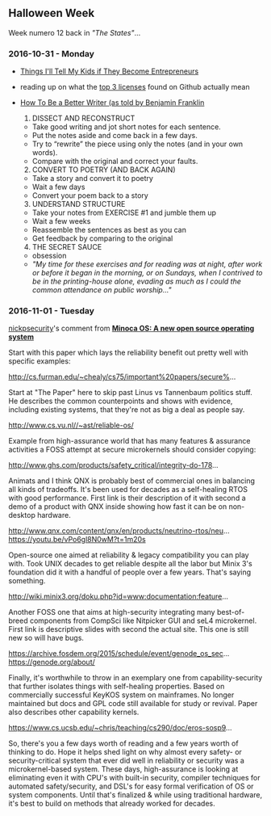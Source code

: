 ## Halloween Week

Week numero 12 back in _"The States"_...

### 2016-10-31 - Monday

- [Things I'll Tell My Kids if They Become Entrepreneurs](http://www.slideshare.net/laurenthaug/things-i-will-tell-my-kids-if-they-become-entrepreneurs/54-644_things_that_lead_to)

- reading up on what the [top 3 licenses](http://choosealicense.com/) found on Github actually mean

- [How To Be a Better Writer (as told by Benjamin Franklin](http://marketmeditations.com/benjamin-franklin-learn-to-write/)
  1. DISSECT AND RECONSTRUCT
    - Take good writing and jot short notes for each sentence.
    - Put the notes aside and come back in a few days.
    - Try to “rewrite” the piece using only the notes (and in your own words).
    - Compare with the original and correct your faults.
  2. CONVERT TO POETRY (AND BACK AGAIN)
    - Take a story and convert it to poetry
    - Wait a few days
    - Convert your poem back to a story
  3. UNDERSTAND STRUCTURE
    - Take your notes from EXERCISE #1 and jumble them up
    - Wait a few weeks
    - Reassemble the sentences as best as you can
    - Get feedback by comparing to the original
  4. THE SECRET SAUCE
    - obsession
    - _"My time for these exercises and for reading was at night, after work or before it began in the morning, or on Sundays, when I contrived to be in the printing-house alone, evading as much as I could the common attendance on public worship…"_

### 2016-11-01 - Tuesday

[nickpsecurity](https://news.ycombinator.com/user?id=nickpsecurity)'s comment from [**Minoca OS: A new open source operating system**](https://blog.minocacorp.com/minoca-os-a-new-open-source-operating-system-4bb7998df3a7)

Start with this paper which lays the reliability benefit out pretty well with specific examples:

http://cs.furman.edu/~chealy/cs75/important%20papers/secure%...

Start at "The Paper" here to skip past Linus vs Tannenbaum politics stuff. He describes the common counterpoints and shows with evidence, including existing systems, that they're not as big a deal as people say.

http://www.cs.vu.nl//~ast/reliable-os/

Example from high-assurance world that has many features & assurance activities a FOSS attempt at secure microkernels should consider copying:

http://www.ghs.com/products/safety_critical/integrity-do-178...

Animats and I think QNX is probably best of commercial ones in balancing all kinds of tradeoffs. It's been used for decades as a self-healing RTOS with good performance. First link is their description of it with second a demo of a product with QNX inside showing how fast it can be on non-desktop hardware.

http://www.qnx.com/content/qnx/en/products/neutrino-rtos/neu...
https://youtu.be/vPo6gl8N0wM?t=1m20s

Open-source one aimed at reliability & legacy compatibility you can play with. Took UNIX decades to get reliable despite all the labor but Minix 3's foundation did it with a handful of people over a few years. That's saying something.

http://wiki.minix3.org/doku.php?id=www:documentation:feature...

Another FOSS one that aims at high-security integrating many best-of-breed components from CompSci like Nitpicker GUI and seL4 microkernel. First link is descriptive slides with second the actual site. This one is still new so will have bugs.

https://archive.fosdem.org/2015/schedule/event/genode_os_sec...
https://genode.org/about/

Finally, it's worthwhile to throw in an exemplary one from capability-security that further isolates things with self-healing properties. Based on commercially successful KeyKOS system on mainframes. No longer maintained but docs and GPL code still available for study or revival. Paper also describes other capability kernels.

https://www.cs.ucsb.edu/~chris/teaching/cs290/doc/eros-sosp9...

So, there's you a few days worth of reading and a few years worth of thinking to do. Hope it helps shed light on why almost every safety- or security-critical system that ever did well in reliability or security was a microkernel-based system. These days, high-assurance is looking at eliminating even it with CPU's with built-in security, compiler techniques for automated safety/security, and DSL's for easy formal verification of OS or system components. Until that's finalized & while using traditional hardware, it's best to build on methods that already worked for decades.
